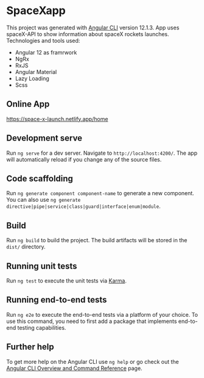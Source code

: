 # SpaceXapp

This project was generated with [Angular CLI](https://github.com/angular/angular-cli) version 12.1.3.
App uses spaceX-API to show information about spaceX rockets launches. 
Technologies and tools used:
* Angular 12 as framrwork
* NgRx
* RxJS
* Angular Material
* Lazy Loading
* Scss
## Online App
https://space-x-launch.netlify.app/home
## Development serve

Run `ng serve` for a dev server. Navigate to `http://localhost:4200/`. The app will automatically reload if you change any of the source files.

## Code scaffolding

Run `ng generate component component-name` to generate a new component. You can also use `ng generate directive|pipe|service|class|guard|interface|enum|module`.

## Build

Run `ng build` to build the project. The build artifacts will be stored in the `dist/` directory.

## Running unit tests

Run `ng test` to execute the unit tests via [Karma](https://karma-runner.github.io).

## Running end-to-end tests

Run `ng e2e` to execute the end-to-end tests via a platform of your choice. To use this command, you need to first add a package that implements end-to-end testing capabilities.

## Further help

To get more help on the Angular CLI use `ng help` or go check out the [Angular CLI Overview and Command Reference](https://angular.io/cli) page.
